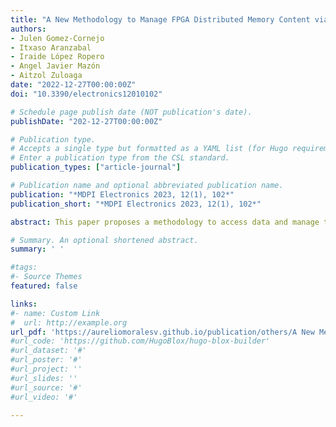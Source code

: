 ```yaml
---
title: "A New Methodology to Manage FPGA Distributed Memory Content via Bitstream for Xilinx ZYNQ Devices"
authors:
- Julen Gomez-Cornejo
- Itxaso Aranzabal
- Iraide López Ropero
- Angel Javier Mazón
- Aitzol Zuloaga
date: "2022-12-27T00:00:00Z"
doi: "10.3390/electronics12010102"

# Schedule page publish date (NOT publication's date).
publishDate: "202-12-27T00:00:00Z"

# Publication type.
# Accepts a single type but formatted as a YAML list (for Hugo requirements).
# Enter a publication type from the CSL standard.
publication_types: ["article-journal"]

# Publication name and optional abbreviated publication name.
publication: "*MDPI Electronics 2023, 12(1), 102*"
publication_short: "*MDPI Electronics 2023, 12(1), 102*"

abstract: This paper proposes a methodology to access data and manage the content of distributed memories in FPGA designs through the configuration bitstream. Thanks to the methods proposed, it is possible to read and write the data content of registers without using the in/out ports of registers in a straightforward fashion. Hence, it offers the possibility of performing several operations, such as, to load, copy or compare the information stored in registers without the necessity of physical interconnections. This work includes two flows that simplify the designing process when using the proposed approach. While the first enables the protection or unprotection of writing on different partial regions through the bitstream, the second permits homogeneous instances of a design implemented in different reconfigurable regions to be obtained without losing efficiency. The approach is based and has been physically validated on the ZYNQ from Xilinx, and when using partially reconfigurable designs, it does not affect the hardware overhead nor the maximum operating frequency of the design.

# Summary. An optional shortened abstract.
summary: ' '

#tags:
#- Source Themes
featured: false

links:
#- name: Custom Link
#  url: http://example.org
url_pdf: 'https://aureliomoralesv.github.io/publication/others/A New Methodology to Manage FPGA Distributed Memory Content via Bitstream for Xilinx ZYNQ Devices.pdf'
#url_code: 'https://github.com/HugoBlox/hugo-blox-builder'
#url_dataset: '#'
#url_poster: '#'
#url_project: ''
#url_slides: ''
#url_source: '#'
#url_video: '#'

---
```


